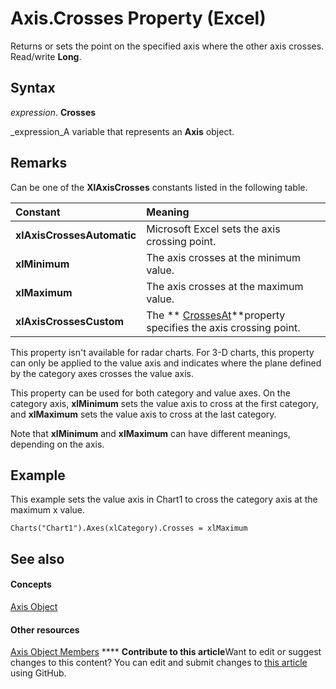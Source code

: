 
# Axis.Crosses Property (Excel)

Returns or sets the point on the specified axis where the other axis crosses. Read/write  **Long**.


## Syntax

 _expression_. **Crosses**

 _expression_A variable that represents an  **Axis** object.


## Remarks

Can be one of the  **XlAxisCrosses** constants listed in the following table.



|**Constant**|**Meaning**|
|:-----|:-----|
| **xlAxisCrossesAutomatic**|Microsoft Excel sets the axis crossing point.|
| **xlMinimum**|The axis crosses at the minimum value.|
| **xlMaximum**|The axis crosses at the maximum value.|
| **xlAxisCrossesCustom**|The  ** [CrossesAt](1cacde6c-567a-d877-9bf1-cec6292e3544.md)**property specifies the axis crossing point.|
This property isn't available for radar charts. For 3-D charts, this property can only be applied to the value axis and indicates where the plane defined by the category axes crosses the value axis.

This property can be used for both category and value axes. On the category axis,  **xlMinimum** sets the value axis to cross at the first category, and **xlMaximum** sets the value axis to cross at the last category.

Note that  **xlMinimum** and **xlMaximum** can have different meanings, depending on the axis.


## Example

This example sets the value axis in Chart1 to cross the category axis at the maximum x value.


```
Charts("Chart1").Axes(xlCategory).Crosses = xlMaximum
```


## See also


#### Concepts


 [Axis Object](7e08c61b-90f4-8d91-0ee2-84283d10b324.md)
#### Other resources


 [Axis Object Members](2b60f79e-339d-a6cf-7ec6-a915b550c634.md)
****   **Contribute to this article**Want to edit or suggest changes to this content? You can edit and submit changes to  [this article](https://github.com/jhershey00/VBA_Excel_Test/OpenXMLCon/articles/571e256d-b711-e3cd-f0f2-c53e86375e6f.md) using GitHub.

